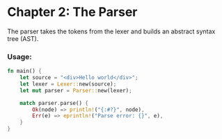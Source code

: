 # Chapter 2: The Parser

The parser takes the tokens from the lexer and builds an abstract syntax tree (AST).

### Usage:
```rust
fn main() {
    let source = "<div>Hello world</div>";
    let lexer = Lexer::new(source);
    let mut parser = Parser::new(lexer);

    match parser.parse() {
        Ok(node) => println!("{:#?}", node),
        Err(e) => eprintln!("Parse error: {}", e),
    }
}
```